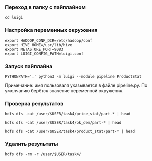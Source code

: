 ### Переход в папку с пайплайном

```
cd luigi
```

### Настройка переменных окружения

```
export HADOOP_CONF_DIR=/etc/hadoop/conf
export HIVE_HOME=/usr/lib/hive
export METASTORE_PORT=9083
export LUIGI_CONFIG_PATH=luigi.conf
```

### Запуск пайплайна

```
PYTHONPATH='.' python3 -m luigi --module pipeline ProductStat
```

Примечание: имя пользоваля указывается в файле pipeline.py. По умолчанию берётся значение переменной окружения.

### Проверка результатов

```
hdfs dfs -cat /user/$USER/task4/price_stat/part-* | head

hdfs dfs -cat /user/$USER/task4/ok_dem/part-* | head

hdfs dfs -cat /user/$USER/task4/product_stat/part-* | head
```

### Удалить результаты

```
hdfs dfs -rm -r /user/$USER/task4/
``` 